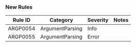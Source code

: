 ### New Rules

Rule ID | Category | Severity | Notes
--------|----------|----------|-------
ARGP0054 | ArgumentParsing | Info |
ARGP0055 | ArgumentParsing | Error |

